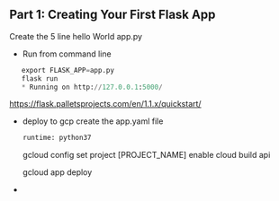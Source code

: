 ## Part 1: Creating Your First Flask App 

Create the 5 line hello World app.py
 - Run from command line
 ```python
    export FLASK_APP=app.py
    flask run
    * Running on http://127.0.0.1:5000/
 ```
 https://flask.palletsprojects.com/en/1.1.x/quickstart/
 - deploy to gcp
    create the app.yaml file
    ```python
    runtime: python37
    ```
    gcloud config set project [PROJECT_NAME]
    enable cloud build api

    gcloud app deploy
 -